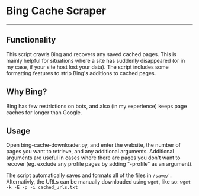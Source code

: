 # Bing Cache Scraper

---

## Functionality

This script crawls Bing and recovers any saved cached pages. This is mainly helpful for situations where a site has suddenly disappeared (or in my case, if your site host lost your data). The script includes some formatting features to strip Bing's additions to cached pages. 

## Why Bing?

Bing has few restrictions on bots, and also (in my experience) keeps page caches for longer than Google. 

## Usage

Open bing-cache-downloader.py, and enter the website, the number of pages you want to retrieve, and any additional arguments. Additional arguments are useful in cases where there are pages you don't want to recover (eg. exclude any profile pages by adding "-profile" as an argument). 

The script automatically saves and formats all of the files in `/save/` . Alternativly, the URLs can be manually downloaded using `wget`, like so: `wget -k -E -p -i cached_urls.txt`


